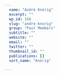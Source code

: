 ```yaml
---
  name: "André Knörig"
  excerpt: ""
  wp_id: 168
  slug: "andre-knorig"
  group: "Past Members"
  subtitle: ""
  website: ""
  email: ""
  twitter: ""
  thumbnail_id: ""
  publications: []
  sort_name: "Knörig"

---
```

